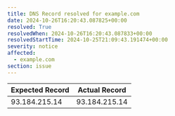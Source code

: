 ```yaml
---
title: DNS Record resolved for example.com
date: 2024-10-26T16:20:43.087825+00:00
resolved: True
resolvedWhen: 2024-10-26T16:20:43.087833+00:00
resolvedStartTime: 2024-10-25T21:09:43.191474+00:00
severity: notice
affected:
  - example.com
section: issue
---
```


| Expected Record  | Actual Record  |
|------------------|----------------|
| 93.184.215.14 | 93.184.215.14 |
